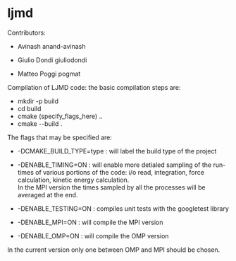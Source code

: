 # ljmd

Contributors:

 - Avinash
anand-avinash

- Giulio Dondi
giuliodondi

- Matteo Poggi
pogmat


Compilation of LJMD code:
the basic compilation steps are:

- mkdir -p build
- cd build
- cmake (specify_flags_here) ..
- cmake --build .

The flags that may be specified are:

- -DCMAKE_BUILD_TYPE=type : will label the build type of the project
- -DENABLE_TIMING=ON : will enable more detialed sampling of the run-times of various portions of the code: i/o read, integration, force calculation, kinetic energy calculation.  
In the MPI version the times sampled by all the processes will be averaged at the end.
- -DENABLE_TESTING=ON : compiles unit tests with the googletest library

- -DENABLE_MPI=ON : will compile the MPI version
- -DENABLE_OMP=ON : will compile the OMP version

In the current version only one between OMP and MPI should be chosen.

